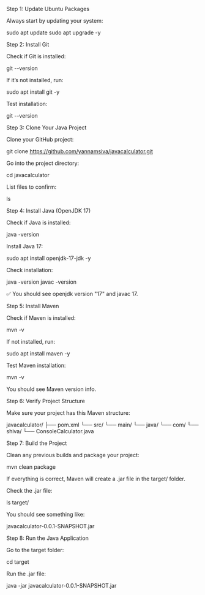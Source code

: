 Step 1: Update Ubuntu Packages

Always start by updating your system:

sudo apt update
sudo apt upgrade -y

Step 2: Install Git

Check if Git is installed:

git --version


If it’s not installed, run:

sudo apt install git -y


Test installation:

git --version

Step 3: Clone Your Java Project

Clone your GitHub project:

git clone https://github.com/yannamsiva/javacalculator.git


Go into the project directory:

cd javacalculator


List files to confirm:

ls

Step 4: Install Java (OpenJDK 17)

Check if Java is installed:

java -version


Install Java 17:

sudo apt install openjdk-17-jdk -y


Check installation:

java -version
javac -version


✅ You should see openjdk version "17" and javac 17.

Step 5: Install Maven

Check if Maven is installed:

mvn -v


If not installed, run:

sudo apt install maven -y


Test Maven installation:

mvn -v


You should see Maven version info.

Step 6: Verify Project Structure

Make sure your project has this Maven structure:

javacalculator/
├── pom.xml
└── src/
    └── main/
        └── java/
            └── com/
                └── shiva/
                    └── ConsoleCalculator.java

Step 7: Build the Project

Clean any previous builds and package your project:

mvn clean package


If everything is correct, Maven will create a .jar file in the target/ folder.

Check the .jar file:

ls target/


You should see something like:

javacalculator-0.0.1-SNAPSHOT.jar

Step 8: Run the Java Application

Go to the target folder:

cd target


Run the .jar file:

java -jar javacalculator-0.0.1-SNAPSHOT.jar
